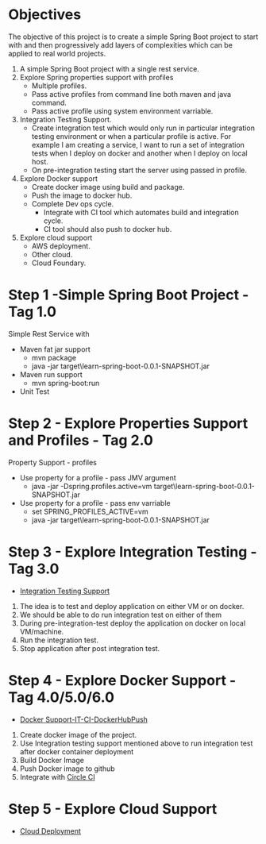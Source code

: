 # Objectives

The objective of this project is to create a simple Spring Boot project to start with and then progressively add layers of complexities which can be applied to real world projects. 

1. A simple Spring Boot project with a single rest service. 
2. Explore Spring properties support with profiles
  	* Multiple profiles. 
 	* Pass active profiles from command line both maven and java command. 
 	* Pass active profile using system environment varriable. 
3. Integration Testing Support. 
	* Create integration test which would only run in particular integration testing environment or when a particular profile is active. For example I am creating a service, I want to run a set of integration tests when I deploy on docker and another when I deploy on local host.
	* On pre-integration testing start the server using passed in profile. 
4. Explore Docker support
	* Create docker image using build and package. 
	* Push the image to docker hub.
	* Complete Dev ops cycle.
	  * Integrate with CI tool which automates build and integration cycle. 
	  * CI tool should also push to docker hub.
5. Explore cloud support
	* AWS deployment. 
	* Other cloud.
	* Cloud Foundary.  

# Step 1 -Simple Spring Boot Project - Tag 1.0
Simple Rest Service with 
* Maven fat jar support 
	* mvn package
	* java -jar target\learn-spring-boot-0.0.1-SNAPSHOT.jar	
* Maven run support
	* mvn spring-boot:run 
* Unit Test

# Step 2 - Explore Properties Support and Profiles - Tag 2.0 
Property Support - profiles
* Use property for a profile - pass JMV argument
	* java -jar -Dspring.profiles.active=vm target\learn-spring-boot-0.0.1-SNAPSHOT.jar	
* Use property for a profile - pass env varriable
	* set SPRING_PROFILES_ACTIVE=vm
	* java -jar target\learn-spring-boot-0.0.1-SNAPSHOT.jar	

# Step 3 - Explore Integration Testing - Tag 3.0 

- [Integration Testing Support](README/integration-testing-support)

1. The idea is to test and deploy application on either VM or on docker. 
2. We should be able to do run integration test on either of them
3. During pre-integration-test deploy the application on docker on local VM/machine.
4. Run the integration test. 
5. Stop application after post integration test. 

# Step 4 - Explore Docker Support - Tag 4.0/5.0/6.0 

- [Docker Support-IT-CI-DockerHubPush](README/docker-support)

1. Create docker image of the project. 
2. Use Integration testing support mentioned above to run integration test after docker container deployment
3. Build Docker Image
4. Push Docker image to github
5. Integrate with [Circle CI](https://circleci.com/docs/1.0/getting-started/)

# Step 5 - Explore Cloud Support

- [Cloud Deployment](README/cloud-deployment)
